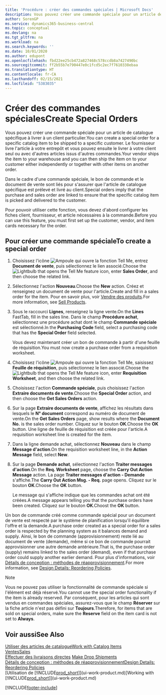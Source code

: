 ```yaml
---
title: 'Procédure : créer des commandes spéciales | Microsoft Docs'
description: Vous pouvez créer une commande spéciale pour un article de catalogue spécifique à livrer à un client particulier. Le fournisseur livre l'article à votre entrepôt et vous pouvez ensuite le livrer à votre client seul ou avec d'autres articles issus d'autres commandes.
author: SorenGP
ms.service: dynamics365-business-central
ms.topic: conceptual
ms.devlang: na
ms.tgt_pltfrm: na
ms.workload: na
ms.search.keywords: ''
ms.date: 10/01/2020
ms.author: edupont
ms.openlocfilehash: fbd22ee25cb472a827468c578ccdb8a7427490bc
ms.sourcegitcommit: ff2b55b7e790447e0c1fcd5c2ec7f7610338ebaa
ms.translationtype: HT
ms.contentlocale: fr-CA
ms.lasthandoff: 02/15/2021
ms.locfileid: "5383035"
---
```

# <a name="create-special-orders"></a><span data-ttu-id="5d69b-104">Créer des commandes spéciales</span><span class="sxs-lookup"><span data-stu-id="5d69b-104">Create Special Orders</span></span>
<span data-ttu-id="5d69b-105">Vous pouvez créer une commande spéciale pour un article de catalogue spécifique à livrer à un client particulier.</span><span class="sxs-lookup"><span data-stu-id="5d69b-105">You can create a special order for a specific catalog item to be shipped to a specific customer.</span></span> <span data-ttu-id="5d69b-106">Le fournisseur livre l'article à votre entrepôt et vous pouvez ensuite le livrer à votre client seul ou avec d'autres articles issus d'autres commandes.</span><span class="sxs-lookup"><span data-stu-id="5d69b-106">Your vendor ships the item to your warehouse and you can then ship the item on to your customer either independently or together with other items on another order.</span></span>  

<span data-ttu-id="5d69b-107">Dans le cadre d'une commande spéciale, le bon de commande et le document de vente sont liés pour s'assurer que l'article de catalogue spécifique est prélevé et livré au client.</span><span class="sxs-lookup"><span data-stu-id="5d69b-107">Special orders imply that the purchase and sales order are linked to ensure that the specific catalog item is picked and delivered to the customer.</span></span>  

<span data-ttu-id="5d69b-108">Pour pouvoir utiliser cette fonction, vous devez d'abord configurer les fiches client, fournisseur, et article nécessaires à la commande.</span><span class="sxs-lookup"><span data-stu-id="5d69b-108">Before you can use this feature, you must first set up the customer, vendor, and item cards necessary for the order.</span></span>  

## <a name="to-create-a-special-order"></a><span data-ttu-id="5d69b-109">Pour créer une commande spéciale</span><span class="sxs-lookup"><span data-stu-id="5d69b-109">To create a special order</span></span>  
1.  <span data-ttu-id="5d69b-110">Choisissez l'icône ![Ampoule qui ouvre la fonction Tell Me](media/ui-search/search_small.png "Dites-moi ce que vous voulez faire"), entrez **Document de vente**, puis sélectionnez le lien associé.</span><span class="sxs-lookup"><span data-stu-id="5d69b-110">Choose the ![Lightbulb that opens the Tell Me feature](media/ui-search/search_small.png "Tell me what you want to do") icon, enter **Sales Order**, and then choose the related link.</span></span>  
2. <span data-ttu-id="5d69b-111">Sélectionnez l'action **Nouveau**.</span><span class="sxs-lookup"><span data-stu-id="5d69b-111">Choose the **New** action.</span></span> <span data-ttu-id="5d69b-112">Créez et renseignez un document de vente pour l'article.</span><span class="sxs-lookup"><span data-stu-id="5d69b-112">Create and fill in a  sales order for the item.</span></span> <span data-ttu-id="5d69b-113">Pour en savoir plus, voir [Vendre des produits](sales-how-sell-products.md).</span><span class="sxs-lookup"><span data-stu-id="5d69b-113">For more information, see [Sell Products](sales-how-sell-products.md).</span></span>
3.  <span data-ttu-id="5d69b-114">Sous le raccourci **Lignes**, renseignez la ligne vente.</span><span class="sxs-lookup"><span data-stu-id="5d69b-114">On the **Lines** FastTab, fill in the sales line.</span></span> <span data-ttu-id="5d69b-115">Dans le champ **Procédure achat**, sélectionnez une procédure achat dont le champ **Commande spéciale** est sélectionné.</span><span class="sxs-lookup"><span data-stu-id="5d69b-115">In the **Purchasing Code** field, select a purchasing code that has the **Special Order** field selected.</span></span>

    <span data-ttu-id="5d69b-116">Vous devez maintenant créer un bon de commande à partir d'une feuille de réquisition.</span><span class="sxs-lookup"><span data-stu-id="5d69b-116">You must now create a purchase order from a requisition worksheet.</span></span>  
4. <span data-ttu-id="5d69b-117">Choisissez l'icône ![Ampoule qui ouvre la fonction Tell Me](media/ui-search/search_small.png "Dites-moi ce que vous voulez faire"), saisissez **Feuille de réquisition**, puis sélectionnez le lien associé.</span><span class="sxs-lookup"><span data-stu-id="5d69b-117">Choose the ![Lightbulb that opens the Tell Me feature](media/ui-search/search_small.png "Tell me what you want to do") icon, enter **Requisition Worksheet**, and then choose the related link.</span></span>  
5. <span data-ttu-id="5d69b-118">Choisissez l'action **Commande spéciale**, puis choisissez l'action **Extraire documents de vente**.</span><span class="sxs-lookup"><span data-stu-id="5d69b-118">Choose the **Special Order** action, and then choose the **Get Sales Orders** action.</span></span>  
6.  <span data-ttu-id="5d69b-119">Sur la page **Extraire documents de vente**, affichez les résultats dans lesquels le **N° document** correspond au numéro de document de vente.</span><span class="sxs-lookup"><span data-stu-id="5d69b-119">On the **Get Sales Orders** page, show results where the **Document No.** is the sales order number.</span></span> <span data-ttu-id="5d69b-120">Cliquez sur le bouton **OK**.</span><span class="sxs-lookup"><span data-stu-id="5d69b-120">Choose the **OK** button.</span></span> <span data-ttu-id="5d69b-121">Une ligne de feuille de réquisition est créée pour l'article.</span><span class="sxs-lookup"><span data-stu-id="5d69b-121">A requisition worksheet line is created for the item.</span></span>  
7.  <span data-ttu-id="5d69b-122">Dans la ligne demande achat, sélectionnez **Nouveau** dans le champ **Message d'action**.</span><span class="sxs-lookup"><span data-stu-id="5d69b-122">On the requisition worksheet line, in the **Action Message** field, select **New**.</span></span>  
8.  <span data-ttu-id="5d69b-123">Sur la page **Demande achat**, sélectionnez l'action **Traiter messages d'action**.</span><span class="sxs-lookup"><span data-stu-id="5d69b-123">On the **Req. Worksheet** page, choose the **Carry Out Action Message** action.</span></span> <span data-ttu-id="5d69b-124">La page **Traiter messages d'action - Demande** s'affiche.</span><span class="sxs-lookup"><span data-stu-id="5d69b-124">The **Carry Out Action Msg. - Req.** page opens.</span></span> <span data-ttu-id="5d69b-125">Cliquez sur le bouton **OK**.</span><span class="sxs-lookup"><span data-stu-id="5d69b-125">Choose the **OK** button.</span></span>  

    <span data-ttu-id="5d69b-126">Le message qui s'affiche indique que les commandes achat ont été créées.</span><span class="sxs-lookup"><span data-stu-id="5d69b-126">A message appears telling you that the purchase orders have been created.</span></span> <span data-ttu-id="5d69b-127">Cliquez sur le bouton **OK**.</span><span class="sxs-lookup"><span data-stu-id="5d69b-127">Choost the **OK** button.</span></span>  

<span data-ttu-id="5d69b-128">Un bon de commande créé comme commande spécial pour un document de vente est respecté par le système de planification lorsqu'il équilibre l'offre et la demande.</span><span class="sxs-lookup"><span data-stu-id="5d69b-128">A purchase order created as a special order for a sales order is respected by the planning system as it balances demand and supply.</span></span> <span data-ttu-id="5d69b-129">Ainsi, le bon de commande (approvisionnement) reste lié au document de vente (demande), même si ce bon de commande pourrait approvisionner une autre demande antérieure.</span><span class="sxs-lookup"><span data-stu-id="5d69b-129">That is, the purchase order (supply) remains linked to the sales order (demand), even if that purchase order could supply another earlier demand.</span></span> <span data-ttu-id="5d69b-130">Pour plus d'informations, voir [Détails de conception : méthodes de réapprovisionnement](design-details-reservation-order-tracking-and-action-messaging.md).</span><span class="sxs-lookup"><span data-stu-id="5d69b-130">For more information, see [Design Details: Reordering Policies](design-details-reservation-order-tracking-and-action-messaging.md).</span></span>  

> [!NOTE]  
>  <span data-ttu-id="5d69b-131">Vous ne pouvez pas utiliser la fonctionnalité de commande spéciale si l'élément est déjà réservé.</span><span class="sxs-lookup"><span data-stu-id="5d69b-131">You cannot use the special order functionality if the item is already reserved.</span></span> <span data-ttu-id="5d69b-132">Par conséquent, pour les articles qui sont vendus en commandes spéciales, assurez\-vous que le champ **Réserver** sur la fiche article n'est pas défini sur **Toujours**.</span><span class="sxs-lookup"><span data-stu-id="5d69b-132">Therefore, for items that are sold on special orders, make sure the **Reserve** field on the item card is not set to **Always**.</span></span>  

## <a name="see-also"></a><span data-ttu-id="5d69b-133">Voir aussi</span><span class="sxs-lookup"><span data-stu-id="5d69b-133">See Also</span></span>  
[<span data-ttu-id="5d69b-134">Utiliser des articles de catalogue</span><span class="sxs-lookup"><span data-stu-id="5d69b-134">Work with Catalog Items</span></span>](inventory-how-work-nonstock-items.md)  
[<span data-ttu-id="5d69b-135">Ventes</span><span class="sxs-lookup"><span data-stu-id="5d69b-135">Sales</span></span>](sales-manage-sales.md)  
<span data-ttu-id="5d69b-136">[Effectuer des livraisons directes](sales-how-drop-shipment.md) </span><span class="sxs-lookup"><span data-stu-id="5d69b-136">[Make Drop Shipments](sales-how-drop-shipment.md) </span></span>  
[<span data-ttu-id="5d69b-137">Détails de conception : méthodes de réapprovisionnement</span><span class="sxs-lookup"><span data-stu-id="5d69b-137">Design Details: Reordering Policies</span></span>](design-details-reservation-order-tracking-and-action-messaging.md)  
<span data-ttu-id="5d69b-138">[Utilisation de [!INCLUDE[prod_short](includes/prod_short.md)]](ui-work-product.md)</span><span class="sxs-lookup"><span data-stu-id="5d69b-138">[Working with [!INCLUDE[prod_short](includes/prod_short.md)]](ui-work-product.md)</span></span>


[!INCLUDE[footer-include](includes/footer-banner.md)]